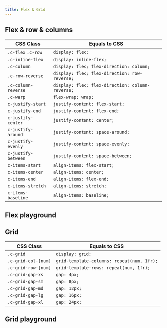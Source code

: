 ```yaml
---
title: Flex & Grid
---
```


<script>
  import FlexPlayground from './FlexPlayground.svelte'
  import GridPlayground from './GridPlayground.svelte'
</script>

## Flex & row & columns

| CSS Class           | Equals to CSS                                    |
| ------------------- | ------------------------------------------------ |
| `.c-flex` `.c-row`  | `display: flex;`                                 |
| `.c-inline-flex`    | `display: inline-flex;`                          |
| `.c-column`         | `display: flex; flex-direction: column;`         |
| `.c-row-reverse`    | `display: flex; flex-direction: row-reverse;`    |
| `.c-column-reverse` | `display: flex; flex-direction: column-reverse;` |
| `.c-warp`           | `flex-wrap: wrap;`                               |
| `c-justify-start`   | `justify-content: flex-start;`                   |
| `c-justify-end`     | `justify-content: flex-end;`                     |
| `c-justify-center`  | `justify-content: center;`                       |
| `c-justify-around`  | `justify-content: space-around;`                 |
| `c-justify-evenly`  | `justify-content: space-evenly;`                 |
| `c-justify-between` | `justify-content: space-between;`                |
| `c-items-start`     | `align-items: flex-start;`                       |
| `c-items-center`    | `align-items: center;`                           |
| `c-items-end`       | `align-items: flex-end;`                         |
| `c-items-stretch`   | `align-items: stretch;`                          |
| `c-items-baseline`  | `align-items: baseline;`                         |

## Flex playground

<FlexPlayground />

## Grid

| CSS Class           | Equals to CSS                              |
| ------------------- | ------------------------------------------ |
| `.c-grid`           | `display: grid;`                           |
| `.c-grid-col-[num]` | `grid-template-columns: repeat(num, 1fr);` |
| `.c-grid-row-[num]` | `grid-template-rows: repeat(num, 1fr);`    |
| `.c-grid-gap-xs`    | `gap: 4px;`                                |
| `.c-grid-gap-sm`    | `gap: 8px;`                                |
| `.c-grid-gap-md`    | `gap: 12px;`                               |
| `.c-grid-gap-lg`    | `gap: 16px;`                               |
| `.c-grid-gap-xl`    | `gap: 24px;`                               |

## Grid playground

<GridPlayground />